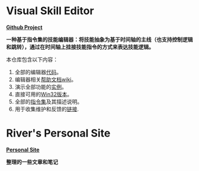 # Visual Skill Editor
[**Github Project**](https://github.com/river-li-tech/VisualSkillEditor)

**一种基于指令集的技能编辑器：将技能抽象为基于时间轴的主线（也支持控制逻辑和跳转），通过在时间轴上挂接技能指令的方式来表达技能逻辑。**

本仓库包含以下内容：

1. 全部的编辑器[代码](Sources)。
2. 编辑器相关[帮助文档wiki](https://github.com/River-Li-1024/VisualSkillEditor/wiki)。
3. 演示全部功能的[实例](Bin/Workspace)。
4. 直接可用的[Win32版本](Versions)。
5. 全部的[指令集](Bin/Config/SkillSpec.xml)及其描述说明。
6. 用于收集维护和反馈的[链接](https://github.com/River-Li-1024/VisualSkillEditor/issues/1).


# River's Personal Site
[**Personal Site**](https://river-li-tech.github.io/river-li-tech/)

**整理的一些文章和笔记**
